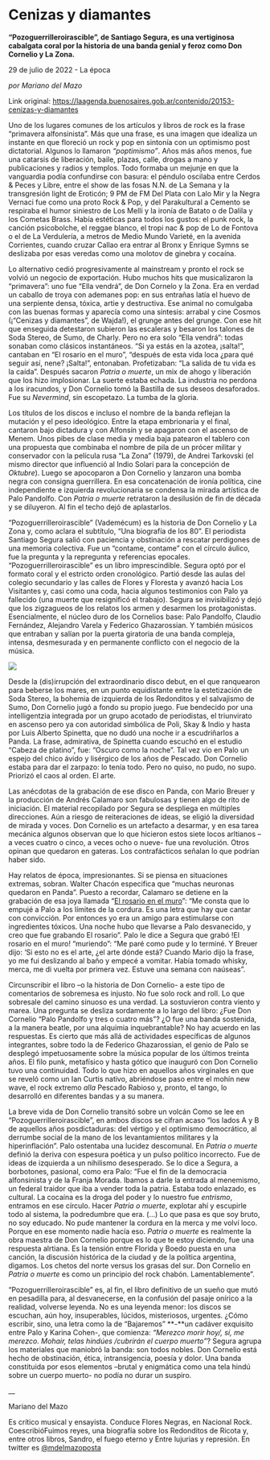 # Cenizas y diamantes

**“Pozoguerrilleroirascible”, de Santiago Segura, es una vertiginosa cabalgata coral por la historia de una banda genial y feroz como Don Cornelio y La Zona.**

29 de julio de 2022 - La época

_por Mariano del Mazo_

Link original: https://laagenda.buenosaires.gob.ar/contenido/20153-cenizas-y-diamantes



Uno de los lugares comunes de los artículos y libros de rock es la frase “primavera alfonsinista”. Más que una frase, es una imagen que idealiza un instante en que floreció un rock y pop en sintonía con un optimismo post dictatorial. Algunos lo llamaron *“poptimismo”*. Años más años menos, fue una catarsis de liberación, baile, plazas, calle, drogas a mano y publicaciones y radios y templos. Todo formaba un mejunje en que la vanguardia podía confundirse con basura: el péndulo oscilaba entre Cerdos & Peces y Libre, entre el show de las fosas N.N. de La Semana y la transgresión light de Eroticón; 9 PM de FM Del Plata con Lalo Mir y la Negra Vernaci fue como una proto Rock & Pop, y del Parakultural a Cemento se respiraba el humor siniestro de Los Melli y la ironía de Batato o de Dalila y los Cometas Brass. Había estéticas para todos los gustos: el punk rock, la canción psicobolche, el reggae blanco, el tropi nac & pop de Lo de Fontova o el de La Verdulería, a metros de Medio Mundo Varieté, en la avenida Corrientes, cuando cruzar Callao era entrar al Bronx y Enrique Symns se deslizaba por esas veredas como una molotov de ginebra y cocaína.




Lo alternativo cedió progresivamente al mainstream y pronto el rock se volvió un negocio de exportación. Hubo muchos hits que musicalizaron la “primavera”: uno fue “Ella vendrá”, de Don Cornelo y la Zona. Era en verdad un caballo de troya con ademanes pop: en sus entrañas latía el huevo de una serpiente densa, tóxica, artie y destructiva. Ese animal no comulgaba con las buenas formas y aparecía como una síntesis: arrabal y cine Cosmos (¡“Cenizas y diamantes”, de Wajda!), el grunge antes del grunge. Con ese hit que enseguida detestaron subieron las escaleras y besaron los talones de Soda Stereo, de Sumo, de Charly. Pero no era solo “Ella vendrá”: todas sonaban como clásicos instantáneos. “Si ya estás en la azotea, ¡salta!”, cantaban en “El rosario en el muro”, “después de esta vida loca ¿para qué seguir así, nene? ¡Salta!”, entonaban. Profetizaban: “La salida de tu vida es la caída”. Después sacaron *Patria o muerte*, un mix de ahogo y liberación que los hizo implosionar. La suerte estaba echada. La industria no perdona a los iracundos, y Don Cornelio tomó la Bastilla de sus deseos desaforados. Fue su *Nevermind*, sin escopetazo. La tumba de la gloria.




Los títulos de los discos e incluso el nombre de la banda reflejan la mutación y el peso ideológico. Entre la etapa embrionaria y el final, cantaron bajo dictadura y con Alfonsín y se apagaron con el ascenso de Menem. Unos pibes de clase media y media baja patearon el tablero con una propuesta que combinaba el nombre de pila de un prócer militar y conservador con la película rusa “La Zona” (1979), de Andrei Tarkovski (el mismo director que influenció al Indio Solari para la concepción de *Oktubre*). Luego se apocoparon a Don Cornelio y lanzaron una bomba negra con consigna guerrillera. En esa concatenación de ironía política, cine independiente e izquierda revolucionaria se condensa la mirada artística de Palo Pandolfo. Con *Patria o muerte* retrataron la desilusión de fin de década y se diluyeron. Al fin el techo dejó de aplastarlos.




“Pozoguerrilleroirascible” (Vademécum) es la historia de Don Cornelio y La Zona y, como aclara el subtítulo, “Una biografía de los 80”. El periodista Santiago Segura salió con paciencia y obstinación a rescatar perdigones de una memoria colectiva. Fue un “contame, contame” con el círculo áulico, fue la pregunta y la repregunta y referencias epocales. “Pozoguerrilleroirascible” es un libro imprescindible. Segura optó por el formato coral y el estricto orden cronológico. Partió desde las aulas del colegio secundario y las calles de Flores y Floresta y avanzó hacia Los Visitantes y, casi como una coda, hacia algunos testimonios con Palo ya fallecido (una muerte que resignificó el trabajo). Segura se invisibilizó y dejó que los zigzagueos de los relatos los armen y desarmen los protagonistas. Esencialmente, el núcleo duro de los Cornelios base: Palo Pandolfo, Claudio Fernández, Alejandro Varela y Federico Ghazarossian. Y también músicos que entraban y salían por la puerta giratoria de una banda compleja, intensa, desmesurada y en permanente conflicto con el negocio de la música.




![](https://cdn.feater.me/files/images/313963/5d8571cc-7552-4147-a7c0-dea653dc214d.jpg)




Desde la (dis)irrupción del extraordinario disco debut, en el que ranquearon para beberse los mares, en un punto equidistante entre la estetización de Soda Stereo, la bohemia de izquierda de los Redonditos y el salvajismo de Sumo, Don Cornelio jugó a fondo su propio juego. Fue bendecido por una intelligentzia integrada por un grupo acotado de periodistas, el triunvirato en ascenso pero ya con autoridad simbólica de Poli, Skay & Indio y hasta por Luis Alberto Spinetta, que no dudó una noche ir a escudriñarlos a Panda. La frase, admirativa, de Spinetta cuando escuchó en el estudio “Cabeza de platino”, fue: “Oscuro como la noche”. Tal vez vio en Palo un espejo del chico ávido y lisérgico de los años de Pescado. Don Cornelio estaba para dar el zarpazo: lo tenía todo. Pero no quiso, no pudo, no supo. Priorizó el caos al orden. El arte.




Las anécdotas de la grabación de ese disco en Panda, con Mario Breuer y la producción de Andrés Calamaro son fabulosas y tienen algo de rito de iniciación. El material recopilado por Segura se despliega en múltiples direcciones. Aún a riesgo de reiteraciones de ideas, se eligió la diversidad de mirada y voces. Don Cornelio es un artefacto a desarmar, y en esa tarea mecánica algunos observan que lo que hicieron estos siete locos arltianos –a veces cuatro o cinco, a veces ocho o nueve- fue una revolución. Otros opinan que quedaron en gateras. Los contrafácticos señalan lo que podrían haber sido.




Hay relatos de época, impresionantes. Si se piensa en situaciones extremas, sobran. Walter Chacón especifica que “muchas neuronas quedaron en Panda”. Puesto a recordar, Calamaro se detiene en la grabación de esa joya llamada “[El rosario en el muro](https://www.youtube.com/watch?v=fjLhiGiUtsk)”: “Me consta que lo empujé a Palo a los límites de la cordura. Es una letra que hay que cantar con convicción. Por entonces yo era un amigo para estimularse con ingredientes tóxicos. Una noche hubo que llevarse a Palo desvanecido, y creo que fue grabando El rosario”. Palo le dice a Segura que grabó !El rosario en el muro! “muriendo”: “Me paré como pude y lo terminé. Y Breuer dijo: ‘Si esto no es el arte, ¿el arte dónde está? Cuando Mario dijo la frase, yo me fui deslizando al baño y empecé a vomitar. Había tomado whisky, merca, me di vuelta por primera vez. Estuve una semana con naúseas”.




Circunscribir el libro –o la historia de Don Cornelio- a este tipo de comentarios de sobremesa es injusto. No fue solo rock and roll. Lo que sobresale del camino sinuoso es una verdad. La sostuvieron contra viento y marea. Una pregunta se desliza sordamente a lo largo del libro: ¿Fue Don Cornelio “Palo Pandolfo y tres o cuatro más”? ¿O fue una banda sostenida, a la manera beatle, por una alquimia inquebrantable? No hay acuerdo en las respuestas. Es cierto que más allá de actividades específicas de algunos integrantes, sobre todo la de Federico Ghazarossian, el genio de Palo se desplegó impetuosamente sobre la música popular de los últimos treinta años. El filo punk, metafísico y hasta gótico que inauguró con Don Cornelio tuvo una continuidad. Todo lo que hizo en aquellos años virginales en que se reveló como un Ian Curtis nativo, abriéndose paso entre el mohín new wave, el rock extremo *alla* Pescado Rabioso y, pronto, el tango, lo desarrolló en diferentes bandas y a su manera.




La breve vida de Don Cornelio transitó sobre un volcán Como se lee en “Pozoguerrilleroirascible”, en ambos discos se cifran acaso “los lados A y B de aquellos años posdictaduras: del vértigo y el optimismo democrático, al derrumbe social de la mano de los levantamientos militares y la hiperinflación”. Palo ostentaba una lucidez descomunal. En *Patria o muerte* definió la deriva con espesura poética y un pulso político incorrecto. Fue de ideas de izquierda a un nihilismo desesperado. Se lo dice a Segura, a borbotones, pasional, como era Palo: “Fue el fin de la democracia alfonsinista y de la Franja Morada. Ibamos a darle la entrada al menemismo, un federal traidor que iba a vender toda la patria. Estaba todo enlazado, es cultural. La cocaína es la droga del poder y lo nuestro fue *entrismo*, entramos en ese círculo. Hacer *Patria o muerte*, explotar ahí y escupirle todo al sistema, la podredumbre que era. (…) Lo que pasa es que soy bruto, no soy educado. No pude mantener la cordura en la merca y me volví loco. Porque en ese momento nadie hacía eso. *Patria o muerte* es realmente la obra maestra de Don Cornelio porque es lo que te estoy diciendo, fue una respuesta alrtiana. Es la tensión entre Florida y Boedo puesta en una canción, la discusión histórica de la ciudad y de la política argentina, digamos. Los chetos del norte versus los grasas del sur. Don Cornelio en *Patria o muerte* es como un principio del rock chabón. Lamentablemente”.




“Pozoguerrilleroirascible” es, al fin, el libro definitivo de un sueño que mutó en pesadilla para, al desvanecerse, en la confusión del pasaje onírico a la realidad, volverse leyenda. No es una leyenda menor: los discos se escuchan, aún hoy, insuperables, lúcidos, misteriosos, urgentes. ¿Cómo escribir, sino, una letra como la de “Bajaremos” **-**un cadáver exquisito entre Palo y Karina Cohen-, que comienza: *“Merezco morir hoy/, sí, me merezco. Mohair, telas hindúes /cubrirán el cuerpo muerto”*? Segura agrupa los materiales que maniobró la banda: son todos nobles. Don Cornelio está hecho de obstinación, ética, intransigencia, poesía y dolor. Una banda constituida por esos elementos –brutal y enigmática como una tela hindú sobre un cuerpo muerto- no podía no durar un suspiro.




\_\_




Mariano del Mazo




Es crítico musical y ensayista. Conduce Flores Negras, en Nacional Rock. CoescribióFuimos reyes, una biografía sobre los Redonditos de Ricota y, entre otros libros, Sandro, el fuego eterno y Entre lujurias y represión. En twitter es [@mdelmazoposta](https://twitter.com/mdelmazoposta)



